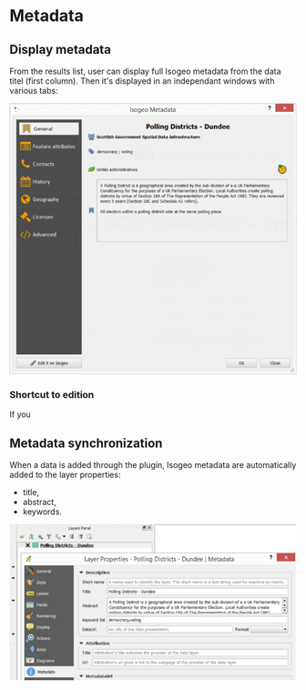 # Metadata

## Display metadata

From the results list, user can display full Isogeo metadata from the data titel (first column). Then it's displayed in an independant windows with various tabs:

![](https://raw.githubusercontent.com/isogeo/isogeo-plugin-qgis/master/img/ui_detailed_metadata_en_general.png "Detailed metadata integrated in QGIS")

### Shortcut to edition 

If you

## Metadata synchronization

When a data is added through the plugin, Isogeo metadata are automatically added to the layer properties:

* title,
* abstract,
* keywords.

![](https://raw.githubusercontent.com/isogeo/isogeo-plugin-qgis/master/img/ui_layer_metadata_en.png "Layer properties fillfulled with Isogeo metadata")
